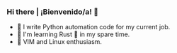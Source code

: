 ### Hi there | ¡Bienvenido/a! 👋 
- 🐍 I write Python automation code for my current job.
- 🌱 I'm learning Rust 🦀 in my spare time.
- 💊 VIM and Linux enthusiasm.

<!--
**barlingo/barlingo** is a ✨ _special_ ✨ repository because its `README.md` (this file) appears on your GitHub profile.

Here are some ideas to get you started:

- 🔭 I’m currently working on ...
- 🌱 I’m currently learning ...
- 👯 I’m looking to collaborate on ...
- 🤔 I’m looking for help with ...
- 💬 Ask me about ...
- 📫 How to reach me: ...
- 😄 Pronouns: ...
- ⚡ Fun fact: ...
-->
